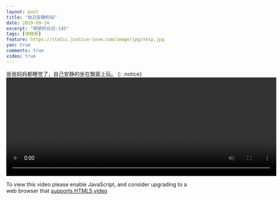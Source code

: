 ```yaml
---
layout: post
title: "自己安静的玩"
date: 2019-09-24
excerpt: "妍妍的日记-145"
tags: [徐晓妍]
feature: https://static.justice-love.com/image/jpg/xktp.jpg
yan: true
comments: true
video: true
---
```

爸爸妈妈都睡觉了，自己安静的坐在飘窗上玩。
{: .notice}
<video id="my-video" class="video-js vjs-16-9 clipboard" controls preload="auto" width="722" height="264" data-setup="{}">
    <source src="{{ site.staticUrl }}/yanyan/video/zhongwushuijiao.mp4" type='video/mp4'>
    <p class="vjs-no-js">
      To view this video please enable JavaScript, and consider upgrading to a web browser that
      <a href="http://videojs.com/html5-video-support/" target="_blank">supports HTML5 video</a>
    </p>
</video>
